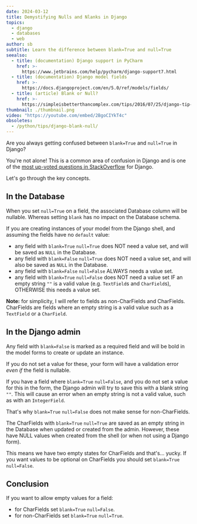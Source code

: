 ```yaml
---
date: 2024-03-12
title: Demystifying Nulls and Nlanks in Django
topics:
  - django
  - databases
  - web
author: sb
subtitle: Learn the difference between blank=True and null=True
seealso:
  - title: (documentation) Django support in PyCharm
    href: >-
      https://www.jetbrains.com/help/pycharm/django-support7.html
  - title: (documentation) Django model fields
    href: >-
      https://docs.djangoproject.com/en/5.0/ref/models/fields/
  - title: (article) Blank or Null?
    href: >-
      https://simpleisbetterthancomplex.com/tips/2016/07/25/django-tip-8-blank-or-null.html
thumbnail: ./thumbnail.png
video: "https://youtube.com/embed/2BgoCIYkT4c"
obsoletes:
  - /python/tips/django-blank-null/
---
```


Are you always getting confused between `blank=True` and `null=True` in Django?

You're not alone! This is a common area of confusion in Django and is one of the [most up-voted questions in StackOverflow](https://stackoverflow.com/questions/8609192/what-is-the-difference-between-null-true-and-blank-true-in-django) for Django.

Let's go through the key concepts.

## In the Database

When you set `null=True` on a field, the associated Database column will be nullable.
Whereas setting `blank` has no impact on the Database schema.

If you are creating instances of your model from the Django shell, and assuming the fields have no `default` value:

- any field with `blank=True` `null=True` does NOT need a value set, and will be saved as `NULL` in the Database.
- any field with `blank=False` `null=True` does NOT need a value set, and will also be saved as `NULL` in the Database.
- any field with `blank=False` `null=False` ALWAYS needs a value set.
- any field with `blank=True` `null=False` does NOT need a value set IF an empty string `""` is a valid value (e.g. `TextField`s and `CharField`s), OTHERWISE this needs a value set.

**Note:** for simplicity, I will refer to fields as non-CharFields and CharFields. CharFields are fields where an empty string is a valid value such as a `TextField` or a `CharField`.

## In the Django admin

Any field with `blank=False` is marked as a required field and will be bold in the model forms to create or update an instance.

If you do not set a value for these, your form will have a validation error _even if_ the field is nullable.

If you have a field where `blank=True` `null=False`, and you do not set a value for this in the form, the Django admin will try to save this with a blank string `""`.
This will cause an error when an empty string is not a valid value, such as with an `IntegerField`.

That's why `blank=True` `null=False` does not make sense for non-CharFields.

The CharFields with `blank=True` `null=True` are saved as an empty string in the Database when updated or created from the admin. However, these have NULL values when created from the shell (or when not using a Django form).

This means we have two empty states for CharFields and that's... yucky. If you want values to be optional on CharFields you should set `blank=True` `null=False`.

## Conclusion

If you want to allow empty values for a field:

- for CharFields set `blank=True` `null=False`.
- for non-CharFields set `blank=True` `null=True`.
